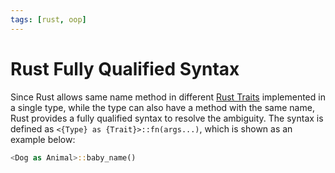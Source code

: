 ```yaml
---
tags: [rust, oop]
---
```


# Rust Fully Qualified Syntax

Since Rust allows same name method in different [Rust Traits](202204061235.md)
implemented in a single type, while the type can also have a method with the
same name, Rust provides a fully qualified syntax to resolve the ambiguity. The
syntax is defined as `<{Type} as {Trait}>::fn(args...)`, which is shown as an
example below:

```rust
<Dog as Animal>::baby_name()
```
